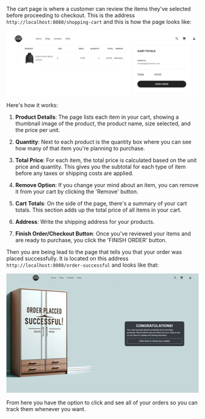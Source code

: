 The cart page is where a customer can review the items they've selected before proceeding to checkout. This is the address `http://localhost:8080/shopping-cart` and this is how the page looks like:

![Image of add-discount](../../Images/cart-page.png)


Here's how it works:

1. **Product Details**: The page lists each item in your cart, showing a thumbnail image of the product, the product name, size selected, and the price per unit.
    
2. **Quantity**: Next to each product is the quantity box where you can see how many of that item you're planning to purchase.
    
3. **Total Price**: For each item, the total price is calculated based on the unit price and quantity. This gives you the subtotal for each type of item before any taxes or shipping costs are applied.
    
4. **Remove Option**: If you change your mind about an item, you can remove it from your cart by clicking the 'Remove' button.
    
5. **Cart Totals**: On the side of the page, there's a summary of your cart totals. This section adds up the total price of all items in your cart.
    
6. **Address**: Write the shipping address for your products.
    
7. **Finish Order/Checkout Button**: Once you've reviewed your items and are ready to purchase, you click the 'FINISH ORDER' button.

Then you are being lead to the page that tells you that your order was placed successfully. It is located on this address `http://localhost:8080/order-successful` and looks like that: 

![Image of add-discount](../../Images/order-successful.png)

From here you have the option to click and see all of your orders so you can track them whenever you want. 


